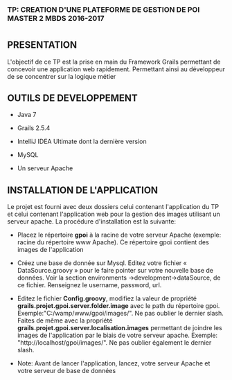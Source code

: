 ### TP: CREATION D'UNE PLATEFORME DE GESTION DE POI MASTER 2 MBDS 2016-2017
# 
## PRESENTATION
L'objectif de ce TP est la prise en main du Framework Grails permettant de concevoir une application web rapidement. Permettant ainsi au développeur de se concentrer sur la logique métier
## OUTILS DE DEVELOPPEMENT

- Java 7

- Grails 2.5.4

- IntelliJ IDEA Ultimate dont la dernière version

- MySQL

- Un serveur Apache
## INSTALLATION DE L'APPLICATION
Le projet est fourni avec deux dossiers celui contenant l'application du TP et celui contenant l'application web pour la gestion des images utilisant un serveur apache. La procédure d'installation est la suivante:

- Placez le répertoire **gpoi** à la racine de votre serveur Apache (exemple: racine du répertoire www Apache). Ce répertoire gpoi contient des images de l'application 

- Créez une base de donnée sur Mysql. Editez votre fichier «  DataSource.groovy  »  pour le faire pointer sur votre nouvelle base de données. Voir la section environments ->development->dataSource, de ce fichier. Renseignez le username, password, url.

- Editez le fichier **Config.groovy**, modifiez la valeur de propriété **grails.projet.gpoi.server.folder.image** avec le path du répertoire gpoi. Exemple:"C:/wamp/www/gpoi/images/". Ne pas oublier le dernier slash. Faites de même avec la propriété **grails.projet.gpoi.server.localisation.images** permettant de joindre les images de l'application par le biais de votre serveur apache. Exemple: "http://localhost/gpoi/images/". Ne pas oublier également le dernier slash.

- Note: Avant de lancer l'application, lancez, votre serveur Apache et votre serveur de base de données

